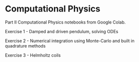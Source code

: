 # Computational Physics
Part II Computational Physics notebooks from Google Colab.

Exercise 1 - Damped and driven pendulum, solving ODEs

Exercise 2 - Numerical integration using Monte-Carlo and built in quadrature methods

Exercise 3 - Helmholtz coils
